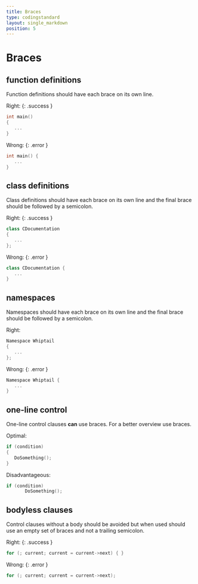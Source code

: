 ```yaml
---
title: Braces
type: codingstandard
layout: single_markdown
position: 5
---
```

# Braces

## function definitions

Function definitions should have each brace on its own line.

Right:
{: .success }

```cpp
int main()
{
   ...
}
```

Wrong:
{: .error }

```cpp
int main() {
   ...
}
```

## class definitions

Class definitions should have each brace on its own line and the final brace should be followed by a semicolon.

Right:
{: .success }

```cpp
class CDocumentation
{
   ...
};
```

Wrong:
{: .error }

```cpp
class CDocumentation {
   ...
}
```

## namespaces

Namespaces should have each brace on its own line and the final brace should be followed by a semicolon.

Right:

```cpp
Namespace Whiptail
{
   ...
};
```

Wrong:
{: .error }

```cpp
Namespace Whiptail {
   ...
}
```

## one-line control

One-line control clauses **can** use braces. For a better overview use braces.

Optimal:

```cpp
if (condition)
{
   DoSomething();
}
```

Disadvantageous:

```cpp
if (condition)
       DoSomething();
```

## bodyless clauses

Control clauses without a body should be avoided but when used should use an empty set of braces and not a trailing semicolon.

Right:
{: .success }

```cpp
for (; current; current = current->next) { }
```

Wrong:
{: .error }

```cpp
for (; current; current = current->next);
```
